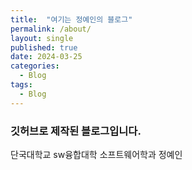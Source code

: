 ```yaml
---
title:  "여기는 정예인의 블로그"
permalink: /about/
layout: single
published: true
date: 2024-03-25
categories:
  - Blog
tags:
  - Blog
---
```



### 깃허브로 제작된 블로그입니다.

단국대학교 sw융합대학 소프트웨어학과 정예인